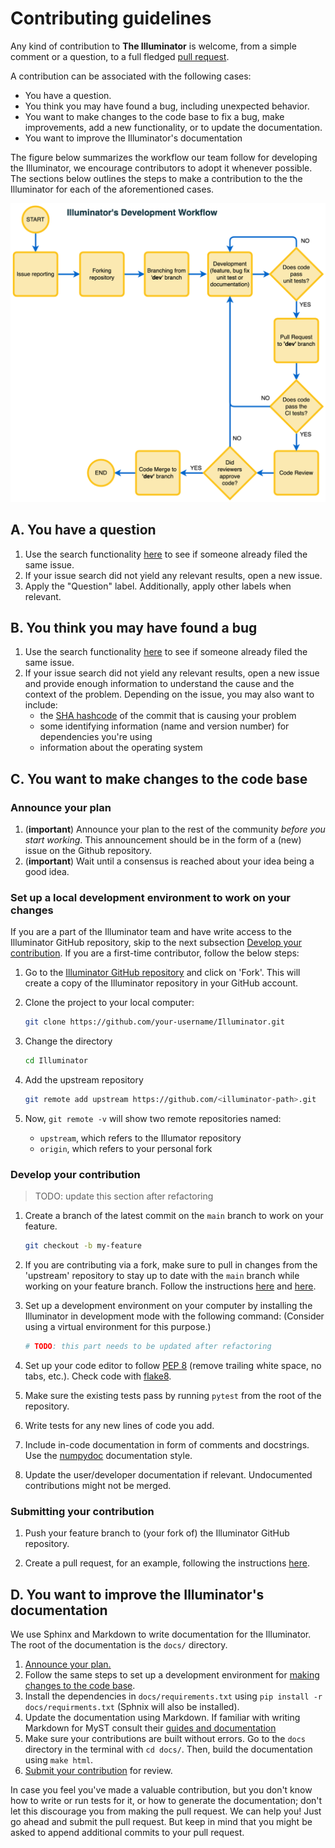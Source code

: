 # Contributing guidelines

Any kind of contribution to **The Illuminator** is welcome, from a simple comment or a question, to a full fledged [pull request](https://help.github.com/articles/about-pull-requests/). 

A contribution can be associated with the following cases:

- You have a question.
- You think you may have found a bug, including unexpected behavior.
- You want to make changes to the code base to fix a bug, make improvements, add a new functionality, or to update the documentation.
- You want to improve the Illuminator's documentation

The figure below summarizes the workflow our team follow for developing the Illuminator, we encourage contributors to adopt it whenever possible. The sections below outlines the steps to make a contribution to the the Illuminator for each of the aforementioned cases.

![illuminator's development workflow](docs/_static/img/illuminator-workflow.png)

## A.  You have a question

1. Use the search functionality [here](link-to-issues) to see if someone already filed the same issue.
1. If your issue search did not yield any relevant results, open a new issue.
1. Apply the "Question" label. Additionally, apply other labels when relevant.

## B. You think you may have found a bug

1. Use the search functionality [here](link-to-issues) to see if someone already filed the same issue.
1. If your issue search did not yield any relevant results, open a new issue and provide enough information to understand the cause and the context of the problem. Depending on the issue, you may also want to include:
    - the [SHA hashcode](https://help.github.com/articles/autolinked-references-and-urls/#commit-shas) of the commit that is causing your problem
    - some identifying information (name and version number) for dependencies you're using
    - information about the operating system

## C. You want to make changes to the code base


### Announce your plan

1. (**important**) Announce your plan to the rest of the community *before you start working*. This announcement should be in the form of a (new) issue on the Github repository.
2. (**important**) Wait until a consensus is reached about your idea being a good idea.


### Set up a local development environment to work on your changes

If you are a part of the Illuminator team and have write access to the Illuminator GitHub repository, skip to the next subsection [Develop your contribution](CONTRIBUTING.md#develop-your-contribution). If you are a first-time contributor, follow the below steps:

1. Go to the [Illuminator GitHub repository](url-repository) and click on 'Fork'. This will create a copy of the Illuminator repository in your GitHub account. 
            
1. Clone the project to your local computer:
        
    ```bash
    git clone https://github.com/your-username/Illuminator.git
    ```

1. Change the directory

    ```bash
    cd Illuminator
    ```

1. Add the upstream repository

    ```bash
    git remote add upstream https://github.com/<illuminator-path>.git
    ```  

1. Now, `git remote -v` will show two remote repositories named:

    * `upstream`, which refers to the Illumator repository 
    * `origin`, which refers to your personal fork

### Develop your contribution

> TODO: update this section after refactoring

1. Create a branch of the latest commit on the `main` branch to work on your feature.

    ```bash
    git checkout -b my-feature
    ```  

2. If you are contributing via a fork, make sure to pull in changes from the 'upstream' repository to stay up to date with the `main` branch while working on your feature branch. Follow the instructions [here](https://docs.github.com/en/pull-requests/collaborating-with-pull-requests/working-with-forks/configuring-a-remote-repository-for-a-fork) and [here](https://docs.github.com/en/pull-requests/collaborating-with-pull-requests/working-with-forks/syncing-a-fork).

3. Set up a development environment on your computer by installing the Illuminator in development mode with the following command: (Consider using a virtual environment for this purpose.)

    ```bash
    # TODO: this part needs to be updated after refactoring
    ```
    
4. Set up your code editor to follow [PEP 8](https://peps.python.org/pep-0008/) (remove trailing white space, no tabs, etc.). Check code with [flake8](https://flake8.pycqa.org/en/latest/).

5. Make sure the existing tests pass by running `pytest` from the root of the repository. 

6. Write tests for any new lines of code you add. 

7. Include in-code documentation in form of comments and docstrings. Use the [numpydoc](https://numpydoc.readthedocs.io/en/latest/format.html#docstring-standard) documentation style.

8. Update the user/developer documentation if relevant. Undocumented contributions might not be merged.


### Submitting your contribution

1. Push your feature branch to (your fork of) the Illuminator GitHub repository.

1. Create a pull request, for an example, following the instructions [here](https://help.github.com/articles/creating-a-pull-request/).


## D. You want to improve the Illuminator's documentation

We use Sphinx and Markdown to write documentation for the Illuminator. The root of the documentation is the `docs/` directory.

1. [Announce your plan.](#announce-your-plan)
1. Follow the same steps to set up a development environment for [making changes to the code base](#set-up-a-local-development-environment-to-work-on-your-changes).
1. Install the dependencies in `docs/requirements.txt` using `pip install -r docs/requirments.txt` (Sphnix will also be installed).
1. Update the documentation using Markdown. If familiar with writing Markdown for MyST consult their [guides and documentation](https://myst-parser.readthedocs.io/en/latest/syntax/optional.html)
1. Make sure your contributions are built without errors. Go to the `docs` directory in the terminal with `cd docs/`. Then, build the documentation using `make html`.
1. [Submit your contribution](#submitting-your-contribution) for review.


In case you feel you've made a valuable contribution, but you don't know how to write or run tests for it, or how to generate the documentation; don't let this discourage you from making the pull request. We can help you! Just go ahead and submit the pull request. But keep in mind that you might be asked to append additional commits to your pull request.